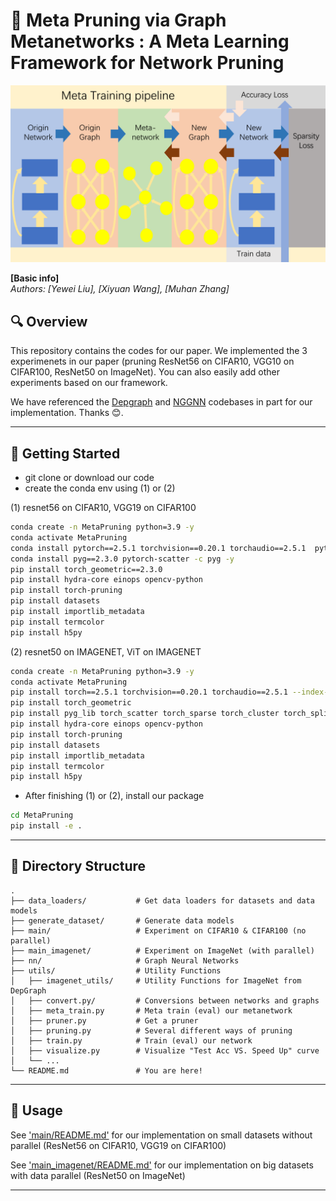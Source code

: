 # 📄 Meta Pruning via Graph Metanetworks : A Meta Learning Framework for Network Pruning

![Meta Training pipeline](figures/meta_training_pipeline.png)

**[Basic info]**  
*Authors: [Yewei Liu], [Xiyuan Wang], [Muhan Zhang]*  
<!--*Conference/Journal: [e.g., NeurIPS 2025, arXiv preprint]* --> 
<!--*Arxiv : [[Arxiv Link](https://arxiv.org/abs/2506.12041)]* -->
<!-- *Published Version: [insert DOI or link if available]* -->

## 🔍 Overview

This repository contains the codes for our paper. We implemented the 3 experimenets in our paper (pruning ResNet56 on CIFAR10, VGG10 on CIFAR100, ResNet50 on ImageNet). You can also easily add other experiments based on our framework.

We have referenced the [Depgraph](https://github.com/VainF/Torch-Pruning) and [NGGNN](https://github.com/mkofinas/neural-graphs) codebases in part for our implementation. Thanks 😊.

---

## 🚀 Getting Started

- git clone or download our code
- create the conda env using (1) or (2)

(1) resnet56 on CIFAR10, VGG19 on CIFAR100
```bash
conda create -n MetaPruning python=3.9 -y
conda activate MetaPruning
conda install pytorch==2.5.1 torchvision==0.20.1 torchaudio==2.5.1  pytorch-cuda=11.8 -c pytorch -c nvidia -y
conda install pyg==2.3.0 pytorch-scatter -c pyg -y
pip install torch_geometric==2.3.0
pip install hydra-core einops opencv-python 
pip install torch-pruning 
pip install datasets 
pip install importlib_metadata
pip install termcolor
pip install h5py
```

(2) resnet50 on IMAGENET, ViT on IMAGENET
```bash
conda create -n MetaPruning python=3.9 -y
conda activate MetaPruning
pip install torch==2.5.1 torchvision==0.20.1 torchaudio==2.5.1 --index-url https://download.pytorch.org/whl/cu118
pip install torch_geometric
pip install pyg_lib torch_scatter torch_sparse torch_cluster torch_spline_conv -f https://data.pyg.org/whl/torch-2.4.0+cu118.html
pip install hydra-core einops opencv-python 
pip install torch-pruning 
pip install datasets 
pip install importlib_metadata
pip install termcolor
pip install h5py
```

- After finishing (1) or (2), install our package
```bash
cd MetaPruning
pip install -e .
```

---


## 📁 Directory Structure

```
.
├── data_loaders/           # Get data loaders for datasets and data models
├── generate_dataset/       # Generate data models
├── main/                   # Experiment on CIFAR10 & CIFAR100 (no parallel)
├── main_imagenet/          # Experiment on ImageNet (with parallel)
├── nn/                     # Graph Neural Networks
├── utils/                  # Utility Functions
│   ├── imagenet_utils/     # Utility Functions for ImageNet from DepGraph
│   ├── convert.py/         # Conversions between networks and graphs
│   ├── meta_train.py       # Meta train (eval) our metanetwork
│   ├── pruner.py           # Get a pruner
│   ├── pruning.py          # Several different ways of pruning
│   ├── train.py            # Train (eval) our network
│   ├── visualize.py        # Visualize "Test Acc VS. Speed Up" curve
│   └── ...          
└── README.md               # You are here!
```

---


## 🧪 Usage

See ['main/README.md'](main/README.md) for our implementation on small datasets without parallel (ResNet56 on CIFAR10, VGG19 on CIFAR100)

See ['main_imagenet/README.md'](main_imagenet/README.md) for our implementation on big datasets with data parallel (ResNet50 on ImageNet)


---




